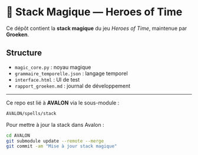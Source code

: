 # 🧙 Stack Magique — Heroes of Time

Ce dépôt contient la **stack magique** du jeu *Heroes of Time*, maintenue par **Groeken**.

## Structure

- `magic_core.py` : noyau magique
- `grammaire_temporelle.json` : langage temporel
- `interface.html` : UI de test
- `rapport_groeken.md` : journal de développement

---

Ce repo est lié à **AVALON** via le sous-module :

```bash
AVALON/spells/stack
```

Pour mettre à jour la stack dans Avalon :

```bash
cd AVALON
git submodule update --remote --merge
git commit -am "Mise à jour stack magique"
```
